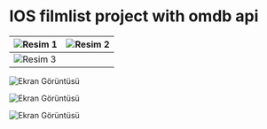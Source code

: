 # IOS filmlist project with omdb api


| ![Resim 1](https://github.com/Eyupkosee/IOS-filmlist-project-with-omdb-api/blob/9a68e2d6f26298aab4900d203bf5fd9d8597fd9f/Assets.xcassets/Simulator%20Screen%20Shot%20-%20iPhone%2014%20Pro%20-%202023-09-21%20at%2015.25.05.png) | ![Resim 2](https://github.com/Eyupkosee/IOS-filmlist-project-with-omdb-api/blob/186d867dd695697f9fb15e1dd95d00ac4e890ca3/Assets.xcassets/Simulator%20Screen%20Shot%20-%20iPhone%2014%20Pro%20-%202023-09-21%20at%2015.25.18.png) |
|---|---|
| ![Resim 3](https://github.com/Eyupkosee/IOS-filmlist-project-with-omdb-api/blob/186d867dd695697f9fb15e1dd95d00ac4e890ca3/Assets.xcassets/Simulator%20Screen%20Shot%20-%20iPhone%2014%20Pro%20-%202023-09-21%20at%2015.25.26.png) 

![Ekran Görüntüsü](https://github.com/Eyupkosee/IOS-filmlist-project-with-omdb-api/blob/9a68e2d6f26298aab4900d203bf5fd9d8597fd9f/Assets.xcassets/Simulator%20Screen%20Shot%20-%20iPhone%2014%20Pro%20-%202023-09-21%20at%2015.25.05.png)

![Ekran Görüntüsü](https://github.com/Eyupkosee/IOS-filmlist-project-with-omdb-api/blob/186d867dd695697f9fb15e1dd95d00ac4e890ca3/Assets.xcassets/Simulator%20Screen%20Shot%20-%20iPhone%2014%20Pro%20-%202023-09-21%20at%2015.25.18.png)


![Ekran Görüntüsü](https://github.com/Eyupkosee/IOS-filmlist-project-with-omdb-api/blob/186d867dd695697f9fb15e1dd95d00ac4e890ca3/Assets.xcassets/Simulator%20Screen%20Shot%20-%20iPhone%2014%20Pro%20-%202023-09-21%20at%2015.25.26.png)
